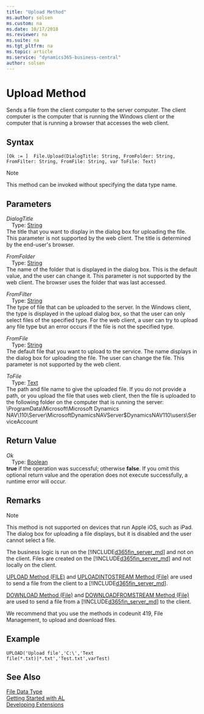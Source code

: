 ```yaml
---
title: "Upload Method"
ms.author: solsen
ms.custom: na
ms.date: 10/17/2018
ms.reviewer: na
ms.suite: na
ms.tgt_pltfrm: na
ms.topic: article
ms.service: "dynamics365-business-central"
author: solsen
---
```

[//]: # (START>DO_NOT_EDIT)
[//]: # (IMPORTANT:Do not edit any of the content between here and the END>DO_NOT_EDIT.)
[//]: # (Any modifications should be made in the .xml files in the ModernDev repo.)
# Upload Method
Sends a file from the client computer to the server computer. The client computer is the computer that is running the Windows client or the computer that is running a browser that accesses the web client.

## Syntax
```
[Ok := ]  File.Upload(DialogTitle: String, FromFolder: String, FromFilter: String, FromFile: String, var ToFile: Text)
```
> [!NOTE]  
> This method can be invoked without specifying the data type name.  
## Parameters
*DialogTitle*  
&emsp;Type: [String](../string/string-data-type.md)  
The title that you want to display in the dialog box for uploading the file. This parameter is not supported by the web client. The title is determined by the end-user's browser.
          
*FromFolder*  
&emsp;Type: [String](../string/string-data-type.md)  
The name of the folder that is displayed in the dialog box. This is the default value, and the user can change it. This parameter is not supported by the web client. The browser uses the folder that was last accessed.
          
*FromFilter*  
&emsp;Type: [String](../string/string-data-type.md)  
The type of file that can be uploaded to the server. In the Windows client, the type is displayed in the upload dialog box, so that the user can only select files of the specified type. For the web client, a user can try to upload any file type but an error occurs if the file is not the specified type.
        
*FromFile*  
&emsp;Type: [String](../string/string-data-type.md)  
The default file that you want to upload to the service. The name displays in the dialog box for uploading the file. The user can change the file. This parameter is not supported by the web client.
          
*ToFile*  
&emsp;Type: [Text](../text/text-data-type.md)  
The path and file name to give the uploaded file. If you do not provide a path, or you upload the file that uses web client, then the file is uploaded to the following folder on the computer that is running the server: \\ProgramData\\Microsoft\\Microsoft Dynamics NAV\\110\\Server\\MicrosoftDynamicsNAVServer$DynamicsNAV110\\users\\ServiceAccount
          


## Return Value
*Ok*  
&emsp;Type: [Boolean](../boolean/boolean-data-type.md)  
**true** if the operation was successful; otherwise **false**.  If you omit this optional return value and the operation does not execute successfully, a runtime error will occur.    


[//]: # (IMPORTANT: END>DO_NOT_EDIT)

## Remarks  

> [!NOTE]  
>  This method is not supported<!--NAV by the [!INCLUDE[d365fin_web_md](../includes/d365fin_web_md.md)]--> on devices that run Apple iOS, such as iPad. The dialog box for uploading a file displays, but it is disabled and the user cannot select a file.  

The business logic is run on the [!INCLUDE[d365fin_server_md](../includes/d365fin_server_md.md)] and not on the client. Files are created on the [!INCLUDE[d365fin_server_md](../includes/d365fin_server_md.md)] and not locally on the client.  

[UPLOAD Method \(FILE\)](devenv-UPLOAD-Method-File.md) and [UPLOADINTOSTREAM Method \(File\)](devenv-UPLOADINTOSTREAM-Method-File.md) are used to send a file from the client to a [!INCLUDE[d365fin_server_md](../includes/d365fin_server_md.md)].  

[DOWNLOAD Method \(File\)](devenv-DOWNLOAD-Method-File.md) and [DOWNLOADFROMSTREAM Method \(File\)](devenv-DOWNLOADFROMSTREAM-Method-File.md) are used to send a file from a [!INCLUDE[d365fin_server_md](../includes/d365fin_server_md.md)] to the client.  

We recommend that you use the methods in codeunit 419, File Management, to upload and download files.  

## Example  

```  
UPLOAD('Upload file','C:\','Text file(*.txt)|*.txt','Test.txt',varTest)  
```  

## See Also
[File Data Type](file-data-type.md)  
[Getting Started with AL](../devenv-get-started.md)  
[Developing Extensions](../devenv-dev-overview.md)